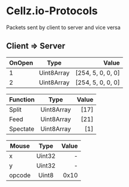 # Cellz.io-Protocols
Packets sent by client to server and vice versa

## Client => Server

| OnOpen        | Type         |  Value            |
| ------------- |:------------:| -----------------:|
| 1             | Uint8Array   | [254, 5, 0, 0, 0] |
|2            | Uint8Array   | [254, 5, 0, 0, 0] |


| Function  |  Type    |  Value    |
| ---------- |:-------:| ----------:|
| Split | Uint8Array  |  [17] |
| Feed | Uint8Array  |  [21] |
|Spectate| Uint8Array| [1]|


| Mouse | Type | Value |
|-------|:-----:|------:|
| x     | Uint32| - |
| y     | Uint32| - |
| opcode| Uint8 | 0x10|

